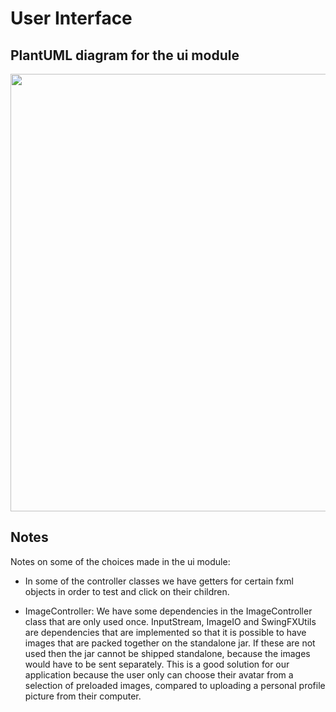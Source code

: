 # User Interface

## PlantUML diagram for the ui module

<p align="center">
    <img width="700" src="/uploads/377314bb8d4c40e91331c96a6cd98b21/uiDiagram.png">
</p>

## Notes

Notes on some of the choices made in the ui module:

- In some of the controller classes we have getters for certain fxml objects in order to test and click on their children.

- ImageController: We have some dependencies in the ImageController class that are only used once. InputStream, ImageIO and SwingFXUtils are dependencies that are implemented so that it is possible to have images that are packed together on the standalone jar. If these are not used then the jar cannot be shipped standalone, because the images would have to be sent separately. This is a good solution for our application because the user only can choose their avatar from a selection of preloaded images, compared to uploading a personal profile picture from their computer.
